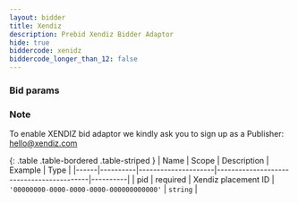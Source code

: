 ```yaml
---
layout: bidder
title: Xendiz
description: Prebid Xendiz Bidder Adaptor
hide: true
biddercode: xenidz
biddercode_longer_than_12: false
---
```


### Bid params

### Note
To enable XENDIZ bid adaptor we kindly ask you to sign up as a Publisher: hello@xendiz.com

{: .table .table-bordered .table-striped }
| Name | Scope    | Description         | Example                                  | Type     |
|------|----------|---------------------|------------------------------------------|----------|
| pid  | required | Xendiz placement ID | `'00000000-0000-0000-0000-000000000000'` | `string` |
